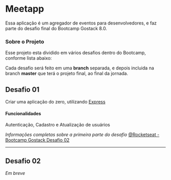 # Meetapp
Essa aplicação é um agregador de eventos para desenvolvedores, e faz parte do desafio final do Bootcamp Gostack 8.0.

### Sobre o Projeto
Esse projeto esta dividido em vários desafios dentro do Bootcamp, conforme lista abaixo:

Cada desafio será feito em uma **branch** separada, e depois incluida na branch **master** 
que terá o projeto final, ao final da jornada.

## Desafio 01
Criar uma aplicação do zero, utilizando [Express](https://expressjs.com/pt-br/)

#### Funcionalidades
Autenticação, Cadastro e Atualização de usuários

*Informações completas sobre a primeira parte do desafio*
[@Rocketseat - Bootcamp Gostack Desafio 02](https://github.com/Rocketseat/bootcamp-gostack-desafio-02/blob/master/README.md#desafio-02-iniciando-aplica%C3%A7%C3%A3o)

____
## Desafio 02
*Em breve*
